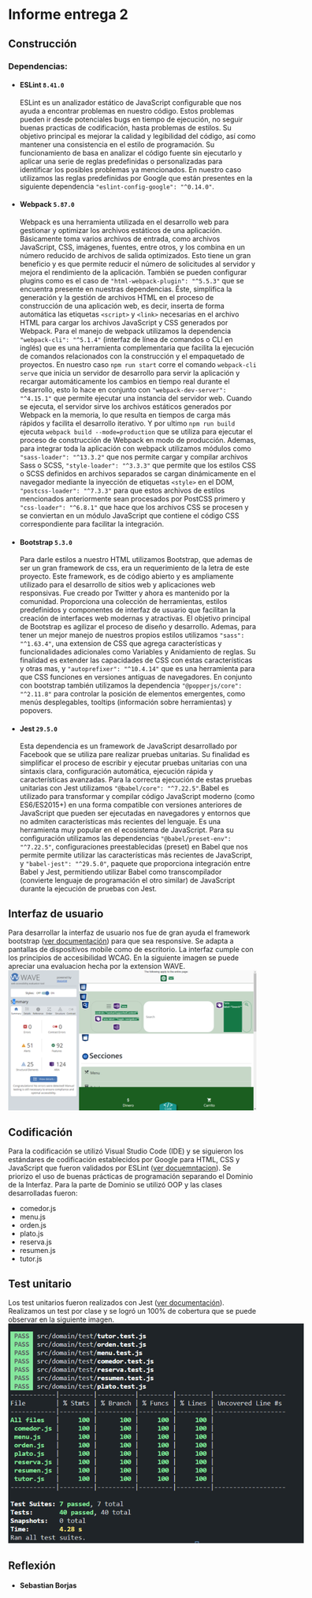 # Informe entrega 2

## Construcción

### Dependencias:
- #### ESLint `8.41.0`
  ESLint es un analizador estático de JavaScript configurable que nos ayuda a encontrar problemas en nuestro código. Estos problemas pueden ir desde potenciales bugs en tiempo de ejecución, no seguir buenas practicas de codificación, hasta problemas de estilos. Su objetivo principal es mejorar la calidad y legibilidad del código, así como mantener una consistencia en el estilo de programación. Su funcionamiento de basa en analizar el código fuente sin ejecutarlo y aplicar una serie de reglas predefinidas o personalizadas para identificar los posibles problemas ya mencionados. En nuestro caso utilizamos las reglas predefinidas por Google que están presentes en la siguiente dependencia `"eslint-config-google": "^0.14.0"`.
- #### Webpack `5.87.0`
  Webpack es una herramienta utilizada en el desarrollo web para gestionar y optimizar los archivos estáticos de una aplicación. Básicamente toma varios archivos de entrada, como archivos JavaScript, CSS, imágenes, fuentes, entre otros, y los combina en un número reducido de archivos de salida optimizados. Esto tiene un gran beneficio y es que permite reducir el número de solicitudes al servidor y mejora el rendimiento de la aplicación. 
  También se pueden configurar plugins como es el caso de `"html-webpack-plugin": "^5.5.3"` que se encuentra presente en nuestras dependencias. Éste, simplifica la generación y la gestión de archivos HTML en el proceso de construcción de una aplicación web, es decir,  inserta de forma automática las etiquetas `<script>` y `<link>` necesarias en el archivo HTML para cargar los archivos JavaScript y CSS generados por Webpack.
  Para el manejo de webpack utilizamos la dependencia `"webpack-cli": "^5.1.4"` (interfaz de línea de comandos o CLI en inglés) que es una herramienta complementaria que facilita la ejecución de comandos relacionados con la construcción y el empaquetado de proyectos. En nuestro caso `npm run start` corre el comando `webpack-cli serve` que inicia un servidor de desarrollo para servir la aplicación y recargar automáticamente los cambios en tiempo real durante el desarrollo, esto lo hace en conjunto con `"webpack-dev-server": "^4.15.1"` que permite ejecutar una instancia del servidor web. Cuando se ejecuta, el servidor sirve los archivos estáticos generados por Webpack en la memoria, lo que resulta en tiempos de carga más rápidos y facilita el desarrollo iterativo. Y por ultimo `npm run build` ejecuta `webpack build --mode=production` que se utiliza para ejecutar el proceso de construcción de Webpack en modo de producción.
  Ademas, para integrar toda la aplicación con webpack utilizamos módulos como `"sass-loader": "^13.3.2"` que nos permite cargar y compilar archivos Sass o SCSS, `"style-loader": "^3.3.3"` que permite que los estilos CSS o SCSS definidos en archivos separados se cargan dinámicamente en el navegador mediante la inyección de etiquetas `<style>` en el DOM, `"postcss-loader": "^7.3.3"` para que estos archivos de estilos mencionados anteriormente sean procesados por PostCSS primero y `"css-loader": "^6.8.1"` que hace que los archivos CSS se procesen y se conviertan en un módulo JavaScript que contiene el código CSS correspondiente para facilitar la integración.
  <link href="bootstrap"></link>
- #### Bootstrap `5.3.0`
  Para darle estilos a nuestro HTML utilizamos Bootstrap, que ademas de ser un gran framework de css, era un requerimiento de la letra de este proyecto. Este framework, es de código abierto y es ampliamente utilizado para el desarrollo de sitios web y aplicaciones web responsivas. Fue creado por Twitter y ahora es mantenido por la comunidad. Proporciona una colección de herramientas, estilos predefinidos y componentes de interfaz de usuario que facilitan la creación de interfaces web modernas y atractivas. El objetivo principal de Bootstrap es agilizar el proceso de diseño y desarrollo. Ademas, para tener un mejor manejo de nuestros propios estilos utilizamos  `"sass": "^1.63.4"`, una extension de CSS que agrega características y funcionalidades adicionales como Variables y Anidamiento de reglas. Su finalidad es  extender las capacidades de CSS con estas características y otras mas, y `"autoprefixer": "^10.4.14"` que es una herramienta para que CSS funciones en versiones antiguas de navegadores.
  En conjunto con bootstrap también utilizamos la dependencia `"@popperjs/core": "^2.11.8"` para controlar la posición de elementos emergentes, como menús desplegables, tooltips (información sobre herramientas) y popovers.
- #### Jest `29.5.0`
  Esta dependencia es un framework de JavaScript desarrollado por Facebook que se utiliza pare realizar pruebas unitarias. Su finalidad es simplificar el proceso de escribir y ejecutar pruebas unitarias con una sintaxis clara, configuración automática, ejecución rápida y características avanzadas.
  Para la correcta ejecución de estas pruebas unitarias con Jest utilizamos `"@babel/core": "^7.22.5"`.Babel es utilizado para transformar y compilar código JavaScript moderno (como ES6/ES2015+) en una forma compatible con versiones anteriores de JavaScript que pueden ser ejecutadas en navegadores y entornos que no admiten características más recientes del lenguaje. Es una herramienta muy popular en el ecosistema de JavaScript.
  Para su configuración utilizamos las dependencias `"@babel/preset-env": "^7.22.5"`, configuraciones preestablecidas (preset) en Babel que nos permite permite utilizar las características más recientes de JavaScript, y `"babel-jest": "^29.5.0"`, paquete que proporciona integración entre Babel y Jest, permitiendo utilizar Babel como transcompilador (convierte lenguaje de programación el otro similar) de JavaScript durante la ejecución de pruebas con Jest.


## Interfaz de usuario
  Para desarrollar la interfaz de usuario nos fue de gran ayuda el framework bootstrap ([ver documentación](#bootstrap-530)) para que sea responsive. Se adapta a pantallas de dispositivos mobile como de escritorio.
  La interfaz cumple con los principios de accesibilidad WCAG. En la siguiente imagen se puede apreciar una evaluacion hecha por la extension WAVE.
![Accesibilidad](./anexo/img/web-accessibility-wave.png?raw=true "Accesibilidad")

## Codificación

Para la codificación se utilizó Visual Studio Code (IDE) y se siguieron los estándares de codificación establecidos por Google para HTML, CSS y JavaScript que fueron validados por ESLint ([ver docuemntacion](#eslint-8410)).
Se priorizo el uso de buenas prácticas de programación separando el Dominio de la Interfaz. Para la parte de Dominio se utilizó OOP y las clases desarrolladas fueron:
- comedor.js
- menu.js
- orden.js
- plato.js
- reserva.js
- resumen.js
- tutor.js
## Test unitario
Los test unitarios fueron realizados con Jest ([ver documentación](#jest-2950)). Realizamos un test por clase y se logró un 100% de cobertura que se puede observar en la siguiente imagen.
<img src="./anexo/img/test-unitarios-jest.png" style="max-width: 600px;">
## Reflexión
- #### Sebastian Borjas
  

